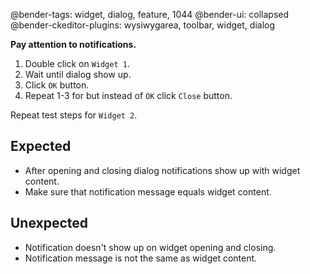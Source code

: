 @bender-tags: widget, dialog, feature, 1044
@bender-ui: collapsed
@bender-ckeditor-plugins: wysiwygarea, toolbar, widget, dialog

**Pay attention to notifications.**

1. Double click on `Widget 1`.
1. Wait until dialog show up.
1. Click `OK` button.
1. Repeat 1-3 for but instead of `OK` click `Close` button.

Repeat test steps for `Widget 2`.

## Expected

* After opening and closing dialog notifications show up with widget content.
* Make sure that notification message equals widget content.

## Unexpected

* Notification doesn't show up on widget opening and closing.
* Notification message is not the same as widget content.
